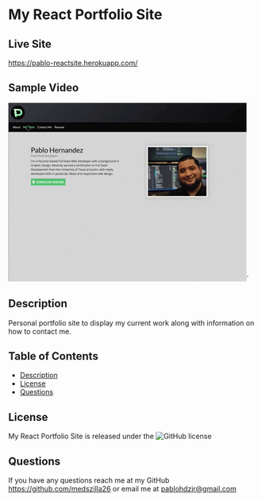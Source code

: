 # My React Portfolio Site

## Live Site

https://pablo-reactsite.herokuapp.com/

## Sample Video

![Alt Text](./src/assets/portfolio/pablo-site.gif)`

## Description

Personal portfolio site to display my current work along with information on how to contact me.

## Table of Contents

- [Description](#description)
- [License](#license)
- [Questions](#questions)

## License

My React Portfolio Site is released under the ![GitHub license](https://img.shields.io/badge/license-MIT-blue.svg)

## Questions

If you have any questions reach me at my GitHub https://github.com/medszilla26 or email me at pablohdzjr@gmail.com
